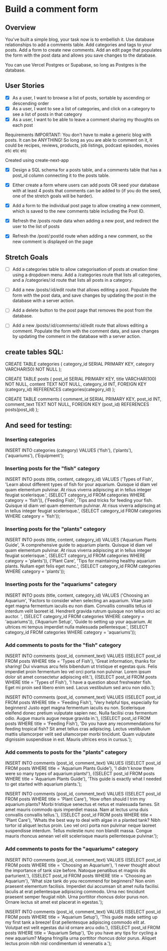 # Build a comment form

## Overview
You've built a simple blog, your task now is to embellish it. Use database relationships to add a comments table. Add categories and tags to your posts. Add a form to create new comments. Add an edit page that populates the form with the post data and allows you save changes to the database.

You can use Vercel Postgres or Supabase, so long as Postgres is the database.

## User Stories
- [x] As a user, I want to browse a list of posts, sortable by ascending or descending order
- [x] As a user, I want to see a list of categories, and click on a category to see a list of posts in that category
- [x] As a user, I want to be able to leave a comment sharing my thoughts on each post

Requirements
IMPORTANT: You don't have to make a generic blog with posts. It can be ANYTHING! So long as you are able to comment on it, it could be recipes, reviews, products, job listings, podcast episodes, movies etc etc etc

Created using create-next-app

- [x] Design a SQL schema for a posts table, and a comments table that has a post_id column connecting it to the posts table.

- [x] Either create a form where users can add posts OR seed your database with at least 4 posts that comments can be added to (if you do the seed, one of the stretch goals will be harder).

- [x] Add a form to the individual post page to allow creating a new comment, which is saved to the new comments table including the Post ID.

- [x] Refresh the /posts route data when adding a new post, and redirect the user to the list of posts

- [x] Refresh the /post/:postId route when adding a new comment, so the new comment is displayed on the page

## Stretch Goals

- [ ] Add a categories table to allow categorisation of posts at creation time using a dropdown menu. Add a /categories route that lists all categories, and a /categories/:id route that lists all posts in a category.

- [ ] Add a new /posts/:id/edit route that allows editing a post. Populate the form with the post data, and save changes by updating the post in the database with a server action.

- [ ] Add a delete button to the post page that removes the post from the database.

- [ ] Add a new /posts/:id/comments/:id/edit route that allows editing a comment. Populate the form with the comment data, and save changes by updating the comment in the database with a server action.


## create tables SQL:

CREATE TABLE categories (
    category_id SERIAL PRIMARY KEY,
    category VARCHAR(50) NOT NULL
);

CREATE TABLE posts (
    post_id SERIAL PRIMARY KEY,
    title VARCHAR(100) NOT NULL,
    content TEXT NOT NULL,
    category_id INT,
    FOREIGN KEY (category_id) REFERENCES categories(category_id)
);

CREATE TABLE comments (
    comment_id SERIAL PRIMARY KEY,
    post_id INT,
    comment_text TEXT NOT NULL,
    FOREIGN KEY (post_id) REFERENCES posts(post_id)
);

## And seed for testing:

### Inserting categories
INSERT INTO categories (category) VALUES ('fish'), ('plants'), ('aquariums'), ('Equipment');

### Inserting posts for the "fish" category
INSERT INTO posts (title, content, category_id) 
VALUES 
('Types of Fish', 'Learn about different types of fish for your aquarium. Quisque id diam vel quam elementum pulvinar. At risus viverra adipiscing at in tellus integer feugiat scelerisque.', (SELECT category_id FROM categories WHERE category = 'fish')),
('Feeding Fish', 'Tips and tricks for feeding your fish. Quisque id diam vel quam elementum pulvinar. At risus viverra adipiscing at in tellus integer feugiat scelerisque.', (SELECT category_id FROM categories WHERE category = 'fish'));

### Inserting posts for the "plants" category
INSERT INTO posts (title, content, category_id) 
VALUES 
('Aquarium Plants Guide', 'A comprehensive guide to aquarium plants. Quisque id diam vel quam elementum pulvinar. At risus viverra adipiscing at in tellus integer feugiat scelerisque.', (SELECT category_id FROM categories WHERE category = 'plants')),
('Plant Care', 'Tips for maintaining healthy aquarium plants. Nullam eget felis eget nunc.', (SELECT category_id FROM categories WHERE category = 'plants'));

### Inserting posts for the "aquariums" category
INSERT INTO posts (title, content, category_id) 
VALUES 
('Choosing an Aquarium', 'Factors to consider when selecting an aquarium. Vitae justo eget magna fermentum iaculis eu non diam. Convallis convallis tellus id interdum velit laoreet id. Hendrerit gravida rutrum quisque non tellus orci ac auctor. ', (SELECT category_id FROM categories WHERE category = 'aquariums')),
('Aquarium Setup', 'Guide to setting up your aquarium. At ultrices mi tempus imperdiet nulla malesuada pellentesque.', (SELECT category_id FROM categories WHERE category = 'aquariums'));

### Add comments to posts for the "fish" category
INSERT INTO comments (post_id, comment_text) 
VALUES 
((SELECT post_id FROM posts WHERE title = 'Types of Fish'), 'Great information, thanks for sharing! Dui vivamus arcu felis bibendum ut tristique et egestas quis. Felis imperdiet proin fermentum leo vel orci porta non pulvinar. Lorem ipsum dolor sit amet consectetur adipiscing elit.'),
((SELECT post_id FROM posts WHERE title = 'Types of Fish'), 'I have a question about freshwater fish. Eget mi proin sed libero enim sed. Lacus vestibulum sed arcu non odio.');

INSERT INTO comments (post_id, comment_text) 
VALUES 
((SELECT post_id FROM posts WHERE title = 'Feeding Fish'), 'Very helpful tips, especially for beginners! Justo eget magna fermentum iaculis eu non. Scelerisque eleifend donec pretium vulputate sapien nec. Nulla facilisi cras fermentum odio. Augue mauris augue neque gravida in.'),
((SELECT post_id FROM posts WHERE title = 'Feeding Fish'), 'Do you have any recommendations for feeding tropical fish? Sit amet tellus cras adipiscing. Lectus vestibulum mattis ullamcorper velit sed ullamcorper morbi tincidunt. Quam vulputate dignissim suspendisse in est. Mauris ultrices eros in cursus.');

### Add comments to posts for the "plants" category
INSERT INTO comments (post_id, comment_text) 
VALUES 
((SELECT post_id FROM posts WHERE title = 'Aquarium Plants Guide'), 'I didn't know there were so many types of aquarium plants!'),
((SELECT post_id FROM posts WHERE title = 'Aquarium Plants Guide'), 'This guide is exactly what I needed to get started with aquarium plants.');

INSERT INTO comments (post_id, comment_text) 
VALUES 
((SELECT post_id FROM posts WHERE title = 'Plant Care'), 'How often should I trim my aquarium plants? Morbi tristique senectus et netus et malesuada fames. Sit amet mauris commodo quis imperdiet massa. Nam at lectus urna duis convallis convallis tellus.'),
((SELECT post_id FROM posts WHERE title = 'Plant Care'), 'Whats the best way to deal with algae in a planted tank? Nibh tortor id aliquet lectus proin. Leo vel orci porta non pulvinar neque laoreet suspendisse interdum. Tellus molestie nunc non blandit massa. Congue mauris rhoncus aenean vel elit scelerisque mauris pellentesque pulvinar.');

### Add comments to posts for the "aquariums" category
INSERT INTO comments (post_id, comment_text) 
VALUES 
((SELECT post_id FROM posts WHERE title = 'Choosing an Aquarium'), 'I never thought about the importance of tank size before. Natoque penatibus et magnis dis parturient.'),
((SELECT post_id FROM posts WHERE title = 'Choosing an Aquarium'), 'What size tank do you recommend for beginners? Non enim praesent elementum facilisis. Imperdiet dui accumsan sit amet nulla facilisi. Iaculis at erat pellentesque adipiscing commodo. Urna nec tincidunt praesent semper feugiat nibh. Urna porttitor rhoncus dolor purus non. Ornare lectus sit amet est placerat in egestas.');

INSERT INTO comments (post_id, comment_text) 
VALUES 
((SELECT post_id FROM posts WHERE title = 'Aquarium Setup'), 'This guide made setting up my first tank a breeze! Erat pellentesque adipiscing commodo elit at. Volutpat est velit egestas dui id ornare arcu odio.'),
((SELECT post_id FROM posts WHERE title = 'Aquarium Setup'), 'Do you have any tips for cycling a new aquarium? Magna fringilla urna porttitor rhoncus dolor purus. Aliquet lectus proin nibh nisl condimentum id venenatis a.');
